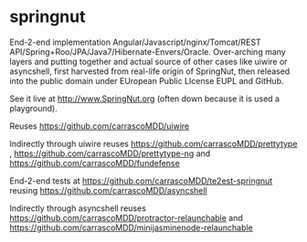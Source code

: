 # springnut
End-2-end implementation Angular/Javascript/nginx/Tomcat/REST API/Spring+Roo/JPA/Java7/Hibernate-Envers/Oracle. Over-arching many layers and putting together and actual source of other cases like uiwire or asyncshell, first harvested from real-life origin of SpringNut, then released into the public domain under EUropean Public LIcense EUPL and GitHub.

See it live at 
http://www.SpringNut.org 
 (often down because it is used a playground).

Reuses https://github.com/carrascoMDD/uiwire 

Indirectly through uiwire reuses 
https://github.com/carrascoMDD/prettytype ,
https://github.com/carrascoMDD/prettytype-ng
and
https://github.com/carrascoMDD/fundefense


End-2-end tests at 
https://github.com/carrascoMDD/te2est-springnut 
reusing
https://github.com/carrascoMDD/asyncshell 

Indirectly through asyncshell reuses 
https://github.com/carrascoMDD/protractor-relaunchable
and
https://github.com/carrascoMDD/minijasminenode-relaunchable

 
